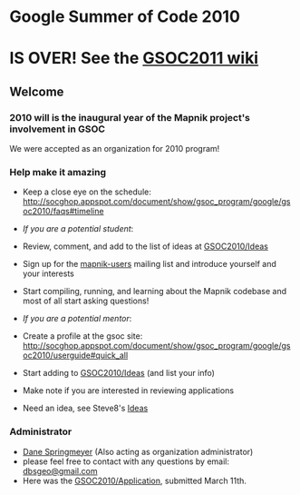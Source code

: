 <!-- Name: GSOC2010 -->
<!-- Version: 16 -->
<!-- Last-Modified: 2011/04/29 17:59:56 -->
<!-- Author: springmeyer -->
# Google Summer of Code 2010

# IS OVER! See the [GSOC2011 wiki](GSOC2011)

## Welcome

### 2010 will is the inaugural year of the Mapnik project's involvement in GSOC

We were accepted as an organization for 2010 program!

### Help make it amazing

* Keep a close eye on the schedule: <http://socghop.appspot.com/document/show/gsoc_program/google/gsoc2010/faqs#timeline>

* *If you are a potential student*:
* Review, comment, and add to the list of ideas at [GSOC2010/Ideas](GSOC2010_Ideas)
* Sign up for the [mapnik-users](http://lists.berlios.de/mailman/listinfo/mapnik-users) mailing list and introduce yourself and your interests
* Start compiling, running, and learning about the Mapnik codebase and most of all start asking questions!

* *If you are a potential mentor*:
* Create a profile at the gsoc site: <http://socghop.appspot.com/document/show/gsoc_program/google/gsoc2010/userguide#quick_all>
* Start adding to [GSOC2010/Ideas](GSOC2010_Ideas) (and list your info)
* Make note if you are interested in reviewing applications
* Need an idea, see Steve8's [Ideas](https://github.com/mapnik/mapnik/wiki/Ideas)

### Administrator

* [Dane Springmeyer](http://dbsgeo.com) (Also acting as organization administrator)
* please feel free to contact with any questions by email: <dbsgeo@gmail.com>
* Here was the [GSOC2010/Application](GSOC2010_Application), submitted March 11th.
